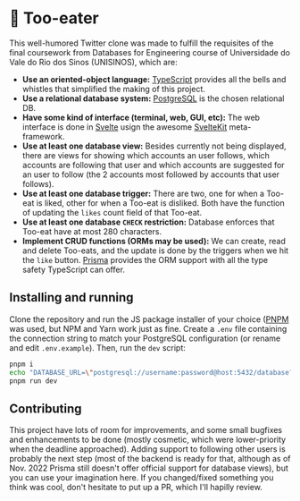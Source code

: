 # 🍕 Too-eater

This well-humored Twitter clone was made to fulfill the requisites of the final coursework from Databases for Engineering course of Universidade do Vale do Rio dos Sinos (UNISINOS), which are:

- **Use an oriented-object language:** [TypeScript](https://www.typescriptlang.org/) provides all the bells and whistles that simplified the making of this project.
- **Use a relational database system:** [PostgreSQL](https://www.postgresql.org/) is the chosen relational DB.
- **Have some kind of interface (terminal, web, GUI, etc):** The web interface is done in [Svelte](https://svelte.dev/) usign the awesome [SvelteKit](https://kit.svelte.dev/) meta-framework.
- **Use at least one database view:** Besides currently not being displayed, there are views for showing which accounts an user follows, which accounts are following that user and which accounts are suggested for an user to follow (the 2 accounts most followed by accounts that user follows).
- **Use at least one database trigger:** There are two, one for when a Too-eat is liked, other for when a Too-eat is disliked. Both have the function of updating the `likes` count field of that Too-eat.
- **Use at least one database `CHECK` restriction:** Database enforces that Too-eat have at most 280 characters.
- **Implement CRUD functions (ORMs may be used):** We can create, read and delete Too-eats, and the update is done by the triggers when we hit the `like` button. [Prisma](https://www.prisma.io/) provides the ORM support with all the type safety TypeScript can offer.

## Installing and running

Clone the repository and run the JS package installer of your choice ([PNPM](https://pnpm.io/) was used, but NPM and Yarn work just as fine. Create a `.env` file containing the connection string to match your PostgreSQL configuration (or rename and edit `.env.example`). Then, run the `dev` script:

```bash
pnpm i
echo "DATABASE_URL=\"postgresql://username:password@host:5432/database?schema=public\"" >> .env
pnpm run dev
```

## Contributing

This project have lots of room for improvements, and some small bugfixes and enhancements to be done (mostly cosmetic, which were lower-priority when the deadline approached). Adding support to following other users is probably the next step (most of the backend is ready for that, although as of Nov. 2022 Prisma still doesn't offer official support for database views), but you can use your imagination here.
If you changed/fixed something you think was cool, don't hesitate to put up a PR, which I'll hapilly review.
